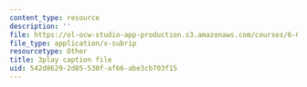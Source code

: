 ```yaml
---
content_type: resource
description: ''
file: https://ol-ocw-studio-app-production.s3.amazonaws.com/courses/6-046j-introduction-to-algorithms-sma-5503-fall-2005/542d86292d85530faf66abe3cb703f15_0VqawRl3Xzs.vtt
file_type: application/x-subrip
resourcetype: Other
title: 3play caption file
uid: 542d8629-2d85-530f-af66-abe3cb703f15
---
```

